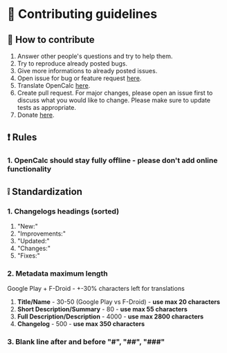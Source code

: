 # 🔨 Contributing guidelines

## 🤔 How to contribute

1. Answer other people's questions and try to help them.
2. Try to reproduce already posted bugs.
3. Give more informations to already posted issues.
4. Open issue for bug or feature request [here](https://github.com/Darkempire78/OpenCalc/issues).
5. Translate OpenCalc [here](https://github.com/Darkempire78/OpenCalc#-support).
6. Create pull request. For major changes, please open an issue first to discuss what you would like to change. Please make sure to update tests as appropriate.
7. Donate [here](https://github.com/Darkempire78/OpenCalc#-support).

## ❗ Rules

### 1. OpenCalc should stay fully offline - please don't add online functionality

## ❕ Standardization

### 1. Changelogs headings (sorted)

1. "New:"
2. "Improvements:"
3. "Updated:"
4. "Changes:"
5. "Fixes:"

### 2. Metadata maximum length

Google Play + F-Droid - +-30% characters left for translations
1. __Title/Name__ - 30-50 (Google Play vs F-Droid) - __use max 20 characters__
2. __Short Description/Summary__ - 80 - __use max 55 characters__
3. __Full Description/Description__ - 4000 - __use max 2800 characters__
4. __Changelog__ - 500 - __use max 350 characters__

### 3. Blank line after and before "#", "##", "###"

